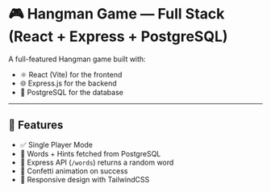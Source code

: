 # 🎮 Hangman Game — Full Stack (React + Express + PostgreSQL)

A full-featured Hangman game built with:
- ⚛️ React (Vite) for the frontend
- 🌐 Express.js for the backend
- 🐘 PostgreSQL for the database

---

## 🚀 Features

- ✅ Single Player Mode
- 🧠 Words + Hints fetched from PostgreSQL
- 🔄 Express API (`/words`) returns a random word
- 🎉 Confetti animation on success
- 📱 Responsive design with TailwindCSS


